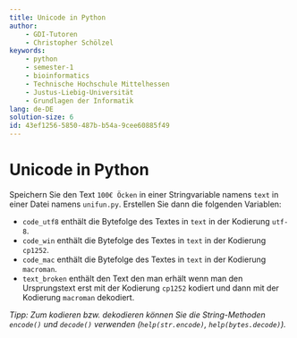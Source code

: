 ```yaml
---
title: Unicode in Python
author:
    - GDI-Tutoren
    - Christopher Schölzel
keywords:
    - python
    - semester-1
    - bioinformatics
    - Technische Hochschule Mittelhessen
    - Justus-Liebig-Universität
    - Grundlagen der Informatik
lang: de-DE
solution-size: 6
id: 43ef1256-5850-487b-b54a-9cee60885f49
---
```


# Unicode in Python

Speichern Sie den Text `100€ Öcken` in einer Stringvariable namens `text` in einer Datei namens `unifun.py`.
Erstellen Sie dann die folgenden Variablen:

* `code_utf8` enthält die Bytefolge des Textes in `text` in der Kodierung `utf-8`.
* `code_win` enthält die Bytefolge des Textes in `text` in der Kodierung `cp1252`.
* `code_mac` enthält die Bytefolge des Textes in `text` in der Kodierung `macroman`.
* `text_broken` enthält den Text den man erhält wenn man den Ursprungstext erst mit der Kodierung `cp1252` kodiert und dann mit der Kodierung `macroman` dekodiert.

*Tipp: Zum kodieren bzw. dekodieren können Sie die String-Methoden `encode()` und `decode()` verwenden (`help(str.encode)`, `help(bytes.decode)`).*